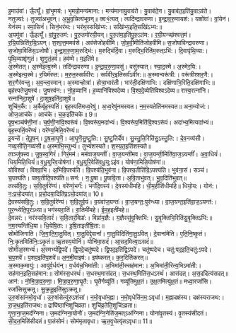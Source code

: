 

  
इ॒माउ॑वां। ऊँ॒त्यूँ॑। वां॒भृ॒मय॑:। भृ॒मयो॒मन्य॑माना:। मन्य॑मानायु॒वाव॑ते। यु॒वाव॑ते॒न। यु॒वाव॑त॒इति॑यु॒वाऽव॑ते। नतुज्या॑:। तुज्या॑अभूवन्। अ॒भू॒व॒न्नित्य॑भूवन्॥ क्व१॒॑त्यत्। त्यदि॑न्द्रावरुणा। इ॒न्द्रा॒व॒रु॒णायश॑:। यशो॑वां। वां॒येन॑। येन॑स्म। स्मा॒सिनं॑। सिनं॒भर॑थ:। भर॑थ॒स्सखि॑भ्य:। सखि॑भ्य॒इति॒सखि॑ऽभ्य:॥  
अ॒यमु॑वां। ऊँ॒इत्यूँ॑। वां॒पु॒रु॒तम॑:। पु॒रु॒तमो॑रयी॒यन्। पु॒रु॒त॑म॒इति॑पु॒रु॒ऽत॑म:। र॒यी॒यन्च्छ॑श्वत्त॒मं। र॒यि॒यन्निति॑र॒यि॒ऽयन्। श॒श्व॒त्त॒ममव॑से। अव॑सेजोहवीमि। जो॒ह॒वी॒मीति॑जोहवीमि॥ स॒जोषा॑विन्द्रावरुणा। स॒जोषा॒विति॑स॒ऽजोषौ॑। इ॒न्द्रा॒व॒रु॒णा॒म॒रुद्भि॑:। म॒रुद्भि॑र्दि॒वा। म॒रुद्भि॒रिति॑म॒रुत्ऽभि॑:। दि॒वापृ॑थि॒व्या:। पृ॒थि॒व्याशृ॑णुतं। शृ॒णु॒तं॒हवं॑। हव॑म्मे। म॒इति॑मे॥  
अ॒स्मेतत्। अ॒स्मेइत्य॒स्मे। तदि॑न्द्रावरुणा। इ॒न्द्रा॒व॒रु॒णा॒वसु॑। वसु॑स्यात्। स्या॒द॒स्मे। अ॒स्मेर॒यि:। अ॒स्मेइत्य॒स्मे। र॒यिर्म॑रुत:। म॒रु॒त॒स्सर्व॑वीर:। सर्व॑वीर॒इतिसर्व॑ऽवीर:॥ अ॒स्मान्वरू॑त्री:। वरू॑त्रीश्शर॒णै:। श॒र॒णैर॑वन्तु। अ॒व॒न्त्व॒स्मान्। अ॒स्मान्होत्रा॑। होत्रा॒भार॑ती। भार॑ती॒दक्षि॑णाभि:। दक्षि॑णाभि॒रिति॒दक्षि॑णाभि:॥  
बृह॑स्पतेजु॒षस्व॑। जु॒षस्व॑न:। नो॒ह॒व्यानि॑। ह॒व्यानि॑विश्वदेव्य। वि॒श्व॒दे॒व्येति॑विश्वऽदेव्य॥ रास्व॒रत्ना॑नि। रत्ना॑निदा॒शुषे॑। दा॒शुष॒इति॑दा॒शुषे॑॥  
शुचि॑म॒र्कै:। अ॒र्कैर्बृह॒स्पतिं॑। बृह॒स्पति॑मध्व॒रेषु॑। अ॒ध्व॒रेषु॑नमस्यत। न॒म॒स्यतेति॑नमस्यत॥ अना॒म्योज॑:। ओज॒आच॑के। आच॑के। च॒क॒इति॑चके॥ 9॥  
वृ॒ष॒भञ्च॑र्षणी॒नां। च॒र्ष॒णी॒नांवि॒श्वरू॑पं। वि॒श्वरू॑प॒मदा॑भ्यं। वि॒श्वरू॑प॒मिति॑वि॒श्वऽरू॑पं। अदा॑भ्य॒मित्यदा॑भ्यं॥ बृह॒स्पतिं॒वरे॑ण्यं। वरे॑ण्य॒मिति॒वरे॑ण्यं॥  
इ॒यन्ते॑। ते॒पू॒ष॒न्। पू॒ष॒न्ना॒घृ॒णॆ॒। आ॒घृ॒णॆ॒सु॒ष्टु॒ति:। सु॒ष्टु॒तिर्दे॑व। सु॒स्तु॒ति॒रिति॑सु॒ऽस्तु॒ति:। दे॒व॒नव्य॑सी। नव्य॒सीति॒नव्य॑सी॥ अ॒स्माभि॒स्तुभ्यं॑। तुभ्यं॑शस्यते। श॒स्य॒त॒इति॑शस्यते॥  
ताञ्जु॑षस्व। जु॒ष॒स्व॒गिरं॑। गिरं॒मम॑। मम॑वाज॒यन्तीं॑। वा॒ज॒यन्ती॑मव। वा॒ज॒यन्ती॒मिति॑वा॒ज॒ऽयन्तीं॑। अ॒वा॒धियं॑। धिय॒मिति॒धियं॑॥ व॒धू॒युरि॑व॒योष॑णां। व॒धू॒युरि॒वेति॑व॒धू॒यु:ऽइ॑व। योष॑णा॒मिति॒योष॑णां॥  
योविश्वा॑। विश्वा॒भि। अ॒भिवि॒पश्य॑ति। वि॒पश्य॑ति॒भुव॑ना। वि॒पश्य॒तीति॑वि॒ऽपश्य॑ति। भुव॑ना॒सं। सञ्च॑। च॒पश्य॑ति। पश्य॒तीति॒पश्य॑ति॥ सन॑:। न॒:पू॒षा। पू॒षावि॒ता। अ॒वि॒ताभु॑वत्। भु॒व॒दिति॑भुवत्॥  
तत्स॑वि॒तु:। स॒वि॒तुर्वरे॑ण्यं। वरे॑ण्यं॒भर्ग॑:। भर्गो॑दे॒वस्य॑। दे॒वस्य॑धीमहि। धी॒म॒हीति॑धीमहि॥ धियो॒य:। योन॑:। न॒:प्र॒चो॒दया॑त्। प्र॒चो॒दया॒दिति॑प्र॒ऽचो॒दया॑त्॥ 10॥  
दे॒वस्य॑सवि॒तु:। स॒वि॒तुर्वरे॑ण्यं। स॒वि॒तुर्व॒यं। व॒यंवा॑ज॒यन्तः॑। वा॒ज॒यन्त॒:पुर॑न्ध्या। वा॒ज॒यन्त॒इति॑वा॒ज॒ऽयन्त॑:। पुर॒न्ध्येति॒पुरं॑ऽध्या॥ भग॑स्यरा॒तिं। रा॒तिमी॑महे। ई॒म॒ह॒इती॑महे॥  
दे॒वन्नर॑:। नर॑स्सवि॒तारं॑। स॒वि॒तारं॒विप्रा॑:। विप्रा॑य॒ज्ञै:। य॒ज्ञैस्सु॑वृ॒क्तिभि॑:। सु॒वृ॒क्तिभि॒रिति॑सु॒वृ॒क्तिऽभि॑:॥ न॒म॒स्यन्ति॑धि॒या। धि॒येषि॒ता:। इ॒षि॒ताइती॑षि॒ता:॥  
सोमो॑जिगाति। जि॒गा॒ति॒गा॒तु॒वित्। गा॒तु॒विद्दे॒वानां॑। गा॒तु॒विदिति॑गा॒तु॒ऽवित्। दे॒वाना॑मेति। ए॒ति॒नि॒ष्कृ॒तं। नि॒:कृ॒तमिति॑नि॒:ऽकृ॒तं॥ ऋ॒तस्य॒योनिं॑। योनि॑मा॒सदं॑। आ॒सद॒मित्या॒ऽसदं॑॥  
सोमो॑अ॒स्मभ्यं॑। अ॒स्मभ्यं॑द्वि॒पदे॑। द्वि॒पदे॒चतु॑ष्पदे। द्वि॒पद॒इति॑द्वि॒ऽपदे॑। चतु॑ष्पदेच। चतु॑:पद॒इति॒चतु॑:ऽपदे। च॒प॒शवे॑। प॒शव॒इति॑प॒शवे॑॥ अ॒न॒मी॒वाइष॑:। इष॑ष्करत्। क॒र॒दिति॑करत्॥  
अ॒स्माक॒मायु॑:। आयु॑र्व॒र्धय॑न्। व॒र्धय॑न्न॒भिमा॑ती:। अ॒भिमा॑ती॒स्सह॑मान:। अ॒भिमा॑ती॒रित्य॒भिऽमा॑ती:। सह॑मान॒इति॒सह॑मान:॥ सोम॑स्स॒धस्थं॑। स॒धस्थ॒मास॑दत्। स॒धस्थ॒मिति॑स॒धऽस्थं॑। आस॑दत्। अ॒स॒ददित्य॑सदत्॥  
आन॑:। नो॒मि॒त्रा॒व॒रु॒णा॒। मि॒त्रा॒व॒रु॒णा॒घृ॒तै:। घृ॒तैर्गव्यू॑तिं। गव्यू॑तिमुक्ष॒तं। उ॒क्ष॒तमित्यु॑क्ष॒तं॥ मध्वा॒रजां॑सि। रजां॑सिसुक्रतू। सु॒क्र॒तू॒इति॑सुऽक्रतू॥  
उ॒रु॒शंसा॑नमो॒वृधा॑। उ॒रु॒शंसेत्यु॑रु॒ऽशंसा॑। न॒मो॒वृधा॑म॒ह्ना। न॒मो॒वृधेति॑न॒म॒:ऽवृधा॑। म॒ह्नादक्ष॑स्य। दक्ष॑स्यराजथ:। ऱा॒ज॒थ॒इति॑राजथ:॥ द्राघि॑ष्ठाभिशुचिव्रता। शुचि॑व्र॒तेति॒शुचि॑ऽव्रता॥  
गृ॒णा॒ना॒ज॒मद॑ग्निना। ज॒मद॑ग्निना॒योनौ॑। ज॒मद॑ग्नि॒नेति॑ज॒मत्ऽअ॑ग्निना। योना॑वृ॒तस्य॑। वृ॒तस्य॑सीदतं। सी॒द॒त॒मिति॑सीदतं॥ पा॒तंसोमं॑। सोम॑मृतावृधा। ऋ॒त॒वृ॒धेत्यृ॑तऽवृधा॥ 11॥  
